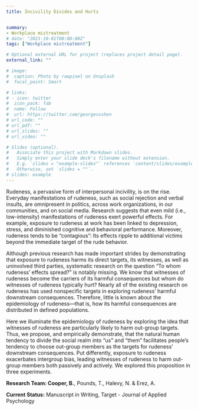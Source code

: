 ```yaml
---
title: Incivility Divides and Hurts


summary:
- Workplace mistreatment
# date: "2021-10-01T00:00:00Z"
tags: ["Workplace mistreatment"]

# Optional external URL for project (replaces project detail page).
external_link: ""

# image:
#  caption: Photo by rawpixel on Unsplash
#  focal_point: Smart

# links:
# - icon: twitter
#  icon_pack: fab
#  name: Follow
#  url: https://twitter.com/georgecushen
# url_code: ""
# url_pdf: ""
# url_slides: ""
# url_video: ""

# Slides (optional).
#   Associate this project with Markdown slides.
#   Simply enter your slide deck's filename without extension.
#   E.g. `slides = "example-slides"` references `content/slides/example-slides.md`.
#   Otherwise, set `slides = ""`.
# slides: example
---
```


Rudeness, a pervasive form of interpersonal incivility, is on the rise. Everyday manifestations of rudeness, such as social rejection and verbal insults, are omnipresent in politics, across work organizations, in our communities, and on social media. Research suggests that even mild (i.e., low-intensity) manifestations of rudeness exert powerful effects. For example, exposure to rudeness at work has been linked to depression, stress, and diminished cognitive and behavioral performance. Moreover, rudeness tends to be “contagious”: Its effects ripple to additional victims beyond the immediate target of the rude behavior. 

Although previous research has made important strides by demonstrating that exposure to rudeness harms its direct targets, its witnesses, as well as uninvolved third parties, systematic research on the question “To whom rudeness’ effects spread?” is notably missing. We know that witnesses of rudeness become the carriers of its harmful consequences but whom do witnesses of rudeness typically hurt? Nearly all of the existing research on rudeness has used nonspecific targets in exploring rudeness’ harmful downstream consequences. Therefore, little is known about the epidemiology of rudeness—that is, how its harmful consequences are distributed in defined populations. 

Here we illuminate the epidemiology of rudeness by exploring the idea that witnesses of rudeness are particularly likely to harm out-group targets. Thus, we propose, and empirically demonstrate, that the natural human tendency to divide the social realm into “us” and “them” facilitates people’s tendency to choose out-group members as the targets for rudeness’ downstream consequences. Put differently, exposure to rudeness exacerbates intergroup bias, leading witnesses of rudeness to harm out-group members both passively and actively. We explored this proposition in three experiments. 


**Research Team: Cooper, B.**, Pounds, T., Halevy, N. & Erez, A.

**Current Status:** Manuscript in Writing, Target - Journal of Applied Psychology
